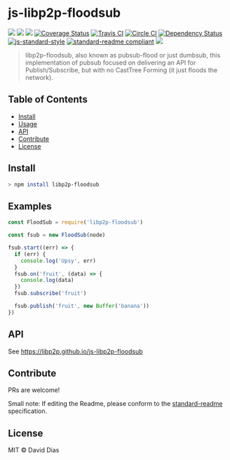 js-libp2p-floodsub
==================

[![](https://img.shields.io/badge/made%20by-Protocol%20Labs-blue.svg?style=flat-square)](http://ipn.io)
[![](https://img.shields.io/badge/project-IPFS-blue.svg?style=flat-square)](http://libp2p.io/)
[![](https://img.shields.io/badge/freenode-%23ipfs-blue.svg?style=flat-square)](http://webchat.freenode.net/?channels=%23ipfs)
[![Coverage Status](https://coveralls.io/repos/github/libp2p/js-libp2p-floodsub/badge.svg?branch=master)](https://coveralls.io/github/libp2p/js-libp2p-floodsub?branch=master)
[![Travis CI](https://travis-ci.org/libp2p/js-libp2p-floodsub.svg?branch=master)](https://travis-ci.org/libp2p/js-libp2p-floodsub)
[![Circle CI](https://circleci.com/gh/libp2p/js-libp2p-floodsub.svg?style=svg)](https://circleci.com/gh/libp2p/js-libp2p-floodsub)
[![Dependency Status](https://david-dm.org/libp2p/js-libp2p-floodsub.svg?style=flat-square)](https://david-dm.org/libp2p/js-libp2p-floodsub) [![js-standard-style](https://img.shields.io/badge/code%20style-standard-brightgreen.svg?style=flat-square)](https://github.com/feross/standard)
[![standard-readme compliant](https://img.shields.io/badge/standard--readme-OK-green.svg?style=flat-square)](https://github.com/RichardLitt/standard-readme)
[![](https://img.shields.io/badge/pm-waffle-yellow.svg?style=flat-square)](https://waffle.io/libp2p/js-libp2p-floodsub)

> libp2p-floodsub, also known as pubsub-flood or just dumbsub, this implementation of pubsub focused on delivering an API for Publish/Subscribe, but with no CastTree Forming (it just floods the network).


## Table of Contents

- [Install](#install)
- [Usage](#usage)
- [API](#api)
- [Contribute](#contribute)
- [License](#license)

## Install

```sh
> npm install libp2p-floodsub
```

## Examples

```JavaScript
const FloodSub = require('libp2p-floodsub')

const fsub = new FloodSub(node)

fsub.start((err) => {
  if (err) {
    console.log('Upsy', err)
  }
  fsub.on('fruit', (data) => {
    console.log(data)
  })
  fsub.subscribe('fruit')

  fsub.publish('fruit', new Buffer('banana'))
})
```

## API

See https://libp2p.github.io/js-libp2p-floodsub

## Contribute

PRs are welcome!

Small note: If editing the Readme, please conform to the [standard-readme](https://github.com/RichardLitt/standard-readme) specification.

## License

MIT © David Dias
